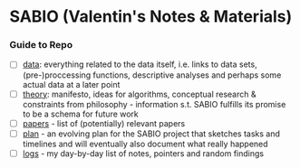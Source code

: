 # SABIO (Valentin's Notes & Materials)

### Guide to Repo

 - [ ] [data](/data): everything related to the data itself, i.e. links to data sets, (pre-)proccessing functions, descriptive analyses and perhaps some actual data at a later point
 - [ ] [theory](/theory): manifesto, ideas for algorithms, conceptual research & constraints from philosophy - information s.t. SABIO fulfills its promise to be a schema for future work 
 - [ ] [papers](/papers.md) - list of (potentially) relevant papers
 - [ ] [plan](/plan.md) - an evolving plan for the SABIO project that sketches tasks and timelines and will eventually also document what really happened
 - [ ] [logs](/logs.md) - my day-by-day list of notes, pointers and random findings
